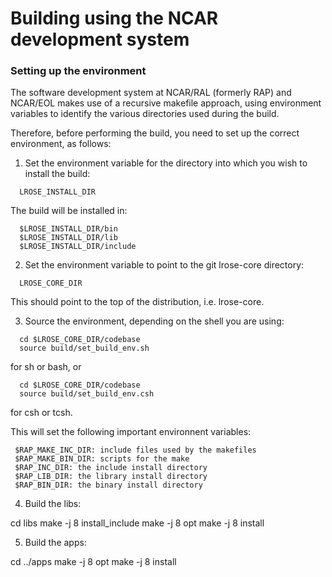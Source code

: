 # Building using the NCAR development system

### Setting up the environment

The software development system at NCAR/RAL (formerly RAP) and NCAR/EOL makes use of a recursive makefile approach, using environment variables to identify the various directories used during the build.

Therefore, before performing the build, you need to set up the correct environment, as follows:

1. Set the environment variable for the directory into which you wish to install the build:

```
  LROSE_INSTALL_DIR
```

The build will be installed in:

```
  $LROSE_INSTALL_DIR/bin
  $LROSE_INSTALL_DIR/lib
  $LROSE_INSTALL_DIR/include
```

2. Set the environment variable to point to the git lrose-core directory:

```
  LROSE_CORE_DIR
```

This should point to the top of the distribution, i.e. lrose-core.

3. Source the environment, depending on the shell you are using:

```
  cd $LROSE_CORE_DIR/codebase
  source build/set_build_env.sh
```  

for sh or bash, or

```
  cd $LROSE_CORE_DIR/codebase
  source build/set_build_env.csh
```

for csh or tcsh.

This will set the following important environnent variables:

```
 $RAP_MAKE_INC_DIR: include files used by the makefiles
 $RAP_MAKE_BIN_DIR: scripts for the make
 $RAP_INC_DIR: the include install directory
 $RAP_LIB_DIR: the library install directory
 $RAP_BIN_DIR: the binary install directory
```

4. Build the libs:

  cd libs
  make -j 8 install_include
  make -j 8 opt
  make -j 8 install

5. Build the apps:

  cd ../apps
  make -j 8 opt
  make -j 8 install






